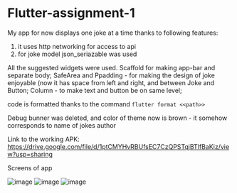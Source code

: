 # Flutter-assignment-1

My app for now displays one joke at a time thanks to following features: 
1) it uses http networking for access to api
2) for joke model json_seriazable was used

All the suggested widgets were used. Scaffold for making app-bar and separate body; SafeArea and Ppadding - for making the design of joke enjoyable (now it has space from left and right, and between Joke and Button; Column - to make text and button be on same level; 

code is formatted thanks to the command ```flutter format <<path>>```
 
Debug bunner was deleted, and color of theme now is brown - it somehow corresponds to name of jokes author

Link to the working APK: https://drive.google.com/file/d/1ptCMYHvRBUfsEC7CzQPSTqjBTlfBaKiz/view?usp=sharing

Screens of app 

![image](https://user-images.githubusercontent.com/88401434/172069334-46f7cb2e-89e7-4160-891c-17b87cc10521.png)
![image](https://user-images.githubusercontent.com/88401434/172069352-d04aa282-acaf-44ad-a12b-f8d253cacdfd.png)
![image](https://user-images.githubusercontent.com/88401434/172069320-5b046005-4868-4eb2-a7f0-7f98568db154.png)

